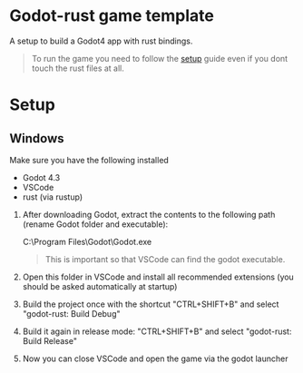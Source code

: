 # Godot-rust game template

A setup to build a Godot4 app with rust bindings.
> To run the game you need to follow the [setup](#setup) guide even if you dont touch the rust files at all.

# Setup
## Windows
Make sure you have the following installed
- Godot 4.3
- VSCode
- rust (via rustup)

1. After downloading Godot, extract the contents to the following path (rename Godot folder and executable):

    C:\Program Files\Godot\Godot.exe

    > This is important so that VSCode can find the godot executable.
2. Open this folder in VSCode and install all recommended extensions (you should be asked automatically at startup)
3. Build the project once with the shortcut "CTRL+SHIFT+B" and select "godot-rust: Build Debug"
4. Build it again in release mode: "CTRL+SHIFT+B" and select "godot-rust: Build Release"
5. Now you can close VSCode and open the game via the godot launcher

